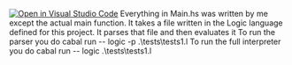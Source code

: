 [![Open in Visual Studio Code](https://classroom.github.com/assets/open-in-vscode-f059dc9a6f8d3a56e377f745f24479a46679e63a5d9fe6f495e02850cd0d8118.svg)](https://classroom.github.com/online_ide?assignment_repo_id=6213942&assignment_repo_type=AssignmentRepo)
Everything in Main.hs was written by me except the actual main function.
It takes a file written in the Logic language defined for this project.
It parses that file and then evaluates it
To run the parser you do 
cabal run -- logic -p .\tests\tests1.l
To run the full interpreter you do
cabal run -- logic .\tests\tests1.l

